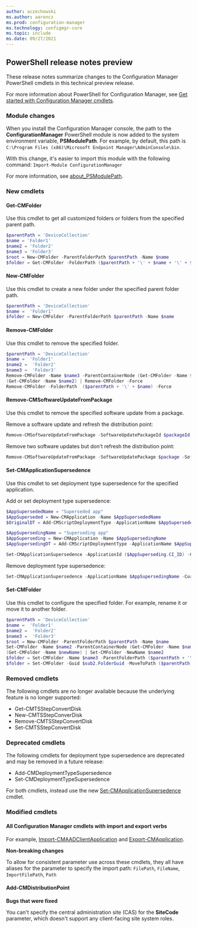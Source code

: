 ```yaml
---
author: aczechowski
ms.author: aaroncz
ms.prod: configuration-manager
ms.technology: configmgr-core
ms.topic: include
ms.date: 09/27/2021
---
```


## <a name="bkmk_powershell"></a> PowerShell release notes preview

<!--10654429-->

These release notes summarize changes to the Configuration Manager PowerShell cmdlets in this technical preview release.

For more information about PowerShell for Configuration Manager, see [Get started with Configuration Manager cmdlets](/powershell/sccm/overview).

### Module changes

When you install the Configuration Manager console, the path to the **ConfigurationManager** PowerShell module is now added to the system environment variable, **PSModulePath**. For example, by default, this path is `C:\Program Files (x86)\Microsoft Endpoint Manager\AdminConsole\bin`.

With this change, it's easier to import this module with the following command: `Import-Module ConfigurationManager`

For more information, see [about_PSModulePath](/powershell/module/microsoft.powershell.core/about/about_psmodulepath).

### New cmdlets

#### Get-CMFolder

Use this cmdlet to get all customized folders or folders from the specified parent path.

```powershell
$parentPath = 'DeviceCollection'
$name = 'Folder1'
$name2 = 'Folder2'
$name3 = 'Folder3'
$root = New-CMFolder -ParentFolderPath $parentPath -Name $name
$folder = Get-CMFolder -FolderPath ($parentPath + '\' + $name + '\' + $name2 + '\' +$name3)
```

#### New-CMFolder

Use this cmdlet to create a new folder under the specified parent folder path.

```powershell
$parentPath = 'DeviceCollection'
$name =  'Folder1'
$folder = New-CMFolder -ParentFolderPath $parentPath -Name $name
```

#### Remove-CMFolder

Use this cmdlet to remove the specified folder.

```powershell
$parentPath = 'DeviceCollection'
$name =  'Folder1'
$name2 =  'Folder2'
$name3 =  'Folder3'
Remove-CMFolder -Name $name3 -ParentContainerNode (Get-CMFolder -Name $name2) -Force
(Get-CMFolder -Name $name2) | Remove-CMFolder -Force
Remove-CMFolder -FolderPath  ($parentPath + '\' + $name) -Force
```

#### Remove-CMSoftwareUpdateFromPackage

Use this cmdlet to remove the specified software update from a package.

Remove a software update and refresh the distribution point:

```powershell
Remove-CMSoftwareUpdateFromPackage -SoftwareUpdatePackageId $packageId -SoftwareUpdateId $softwareUpdateId -RefreshDistributionPoint -Force
```

Remove two software updates but don't refresh the distribution point:

```powershell
Remove-CMSoftwareUpdateFromPackage -SoftwareUpdatePackage $package -SoftwareUpdateName ($softwareUpdateName1, $softwareUpdateName2) -Force
```

#### Set-CMApplicationSupersedence

Use this cmdlet to set deployment type supersedence for the specified application.

Add or set deployment type supersedence:

```powershell
$AppSupersededName = "Superseded app"
$AppSuperseded = New-CMApplication -Name $AppSupersededName
$OriginalDT = Add-CMScriptDeploymentType -ApplicationName $AppSuperseded -DeploymentTypeName "ScriptDT01" -InstallCommand 'appsetup.exe'

$AppSupersedingName = "Superseding app"
$AppSuperseding = New-CMApplication -Name $AppSupersedingName
$AppSupersedingDT = Add-CMScriptDeploymentType -ApplicationName $AppSuperseding -DeploymentTypeName "ScriptDT02" -InstallCommand 'appsetup2.exe'

Set-CMApplicationSupersedence -ApplicationId ($AppSuperseding.CI_ID) -CurrentDeploymentTypeId ($AppSupersedingDT.CI_ID) -SupersededApplicationId ($AppSuperseded.CI_ID) -OldDeploymentTypeId ($OriginalDT.CI_ID)
```

Remove deployment type supersedence:

```powershell
Set-CMApplicationSupersedence -ApplicationName $AppSupersedingName -CurrentDeploymentTypeName ($AppSupersedingDT.LocalizedDisplayName) -SupersededApplicationName $AppSupersededName -OldDeploymentTypeName ($OriginalDT.LocalizedDisplayName) -RemoveSupersedence -Force
```

#### Set-CMFolder

Use this cmdlet to configure the specified folder. For example, rename it or move it to another folder.

```powershell
$parentPath = 'DeviceCollection'
$name =  'Folder1'
$name2 =  'Folder2'
$name3 =  'Folder3'
$root = New-CMFolder -ParentFolderPath $parentPath -Name $name
Set-CMFolder -Name $name2 -ParentContainerNode (Get-CMFolder -Name $name) -NewName $newName 
(Get-CMFolder -Name $newName) | Set-CMFolder -NewName $name2
$folder = Set-CMFolder -Name $name3 -ParentFolderPath ($parentPath + '\' + $name + '\' + $name2) -MoveToFolder $root
$folder = Set-CMFolder -Guid $sub2.FolderGuid -MoveToPath ($parentPath + '\' + $name + '\' + $name2)
```



### Removed cmdlets

The following cmdlets are no longer available because the underlying feature is no longer supported:

- Get-CMTSStepConvertDisk
- New-CMTSStepConverDisk
- Remove-CMTSStepConvertDisk
- Set-CMTSStepConvertDisk

### Deprecated cmdlets

The following cmdlets for deployment type supersedence are deprecated and may be removed in a future release:

- Add-CMDeploymentTypeSupersedence
- Set-CMDeploymentTypeSupersedence

For both cmdlets, instead use the new [Set-CMApplicationSupersedence](#set-cmapplicationsupersedence) cmdlet.

### Modified cmdlets

#### All Configuration Manager cmdlets with import and export verbs

For example, [Import-CMAADClientApplication](/powershell/module/configurationmanager/import-cmaadclientapplication) and [Export-CMApplication](/powershell/module/configurationmanager/export-cmapplication).

**Non-breaking changes**

To allow for consistent parameter use across these cmdlets, they all have aliases for the parameter to specify the import path: `FilePath`, `FileName`, `ImportFilePath`, `Path`

#### Add-CMDistributionPoint

**Bugs that were fixed**

You can't specify the central administration site (CAS) for the **SiteCode**  parameter, which doesn't support any client-facing site system roles.
